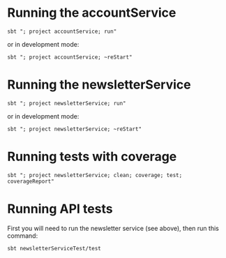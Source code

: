 # Running the accountService
`sbt "; project accountService; run"`

or in development mode:

`sbt "; project accountService; ~reStart"`

# Running the newsletterService
`sbt "; project newsletterService; run"`

or in development mode:

`sbt "; project newsletterService; ~reStart"`


# Running tests with coverage
`sbt "; project newsletterService; clean; coverage; test; coverageReport"`

# Running API tests
First you will need to run the newsletter service (see above), then run this command:

`sbt newsletterServiceTest/test`
